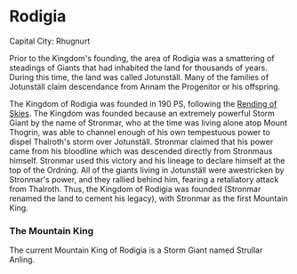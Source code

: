 # Rodigia
Capital City: Rhugnurt

Prior to the Kingdom's founding, the area of Rodigia was a smattering of steadings of Giants that had inhabited the land for thousands of years. During this time, the land was called Jotunställ. Many of the families of Jotunställ claim descendance from Annam the Progenitor or his offspring.

The Kingdom of Rodigia was founded in 190 PS, following the [Rending of Skies](An%20Overall%20History%20Of%20Chandaria). The Kingdom was founded because an extremely powerful Storm Giant by the name of Stronmar, who at the time was living alone atop Mount Thogrin, was able to channel enough of his own tempestuous power to dispel Thalroth's storm over Jotunställ. Stronmar claimed that his power came from his bloodline which was descended directly from Stronmaus himself. Stronmar used this victory and his lineage to declare himself at the top of the Ordning. All of the giants living in Jotunställ were awestricken by Stronmar's power, and they rallied behind him, fearing a retaliatory attack from Thalroth. Thus, the Kingdom of Rodigia was founded (Stronmar renamed the land to cement his legacy), with Stronmar as the first Mountain King.
### The Mountain King
The current Mountain King of Rodigia is a Storm Giant named Strullar Anling.